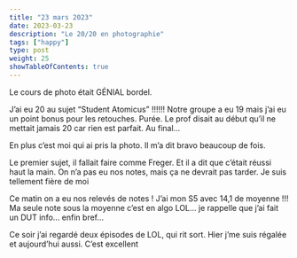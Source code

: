 ```yaml
---
title: "23 mars 2023"
date: 2023-03-23
description: "Le 20/20 en photographie"
tags: ["happy"]
type: post
weight: 25
showTableOfContents: true
---
```


Le cours de photo était GÉNIAL bordel.

J’ai eu 20 au sujet “Student Atomicus” !!!!!! Notre groupe a eu 19 mais j’ai eu un point bonus pour les retouches. Purée. Le prof disait au début qu’il ne mettait jamais 20 car rien est parfait. Au final…

En plus c’est moi qui ai pris la photo. Il m’a dit bravo beaucoup de fois.

Le premier sujet, il fallait faire comme Freger. Et il a dit que c’était réussi haut la main. On n’a pas eu nos notes, mais ça ne devrait pas tarder. Je suis tellement fière de moi

Ce matin on a eu nos relevés de notes ! J’ai mon S5 avec 14,1 de moyenne !!! Ma seule note sous la moyenne c’est en algo LOL… je rappelle que j’ai fait un DUT info… enfin bref…

Ce soir j’ai regardé deux épisodes de LOL, qui rit sort. Hier j’me suis régalée et aujourd’hui aussi. C’est excellent